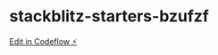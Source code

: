 # stackblitz-starters-bzufzf

[Edit in Codeflow ⚡️](https://stackblitz.com/~/github.com/kehqan/stackblitz-starters-bzufzf)